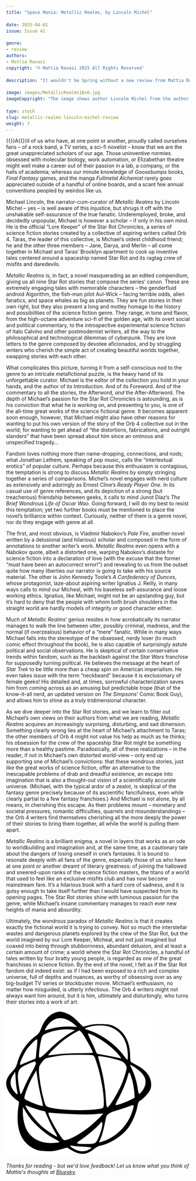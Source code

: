 ```yaml
---
title: "Space Mania: Metallic Realms, by Lincoln Michel"

date: 2025-04-01
issue: Issue 41

genre:
- review
authors:
- Mattia Ravasi
copyright: '© Mattia Ravasi 2025 All Rights Reserved'

description: "It wouldn't be Spring without a new review from Mattia Ravasi, and – as the editor counts down the days to Eastercon, Britain's premier fan-driven science fiction convention – it seems he's selected a most appropriate subject. Where better for someone to walk the fine line between fan and fanatic? On the page, please. On the page…"

image: images/MetallicRealms10x6.jpg
imageCopyright: "The image shows author Lincolm Michel from the author's [website](https://lincolnmichel.com/) and the book's cover from [Simon and Schuster's website](https://www.simonandschuster.com/books/Metallic-Realms/Lincoln-Michel/9781668058671)."

type: stock
slug: metallic-realms-lincoln-michel-review
weight: 7
---
```


{{<glyph>}}A{{</glyph>}}ll of us who have, at one point or another, proudly called ourselves fans – of a rock band, a TV series, a sci-fi novelist – know that we are the great unappreciated scholars of our age. Those uninventive normies obsessed with molecular biology, work automation, or Elizabethan theatre might well make a career out of their passion in a lab, a company, or the halls of academia; whereas our minute knowledge of *Goosebumps* books, *Final Fantasy* games, and the manga *Fullmetal Alchemist* rarely goes appreciated outside of a handful of online boards, and a scant few annual conventions peopled by weirdos like us.

Michael Lincoln, the narrator-cum-curator of *Metallic Realms* by Lincoln Michel – yes – is well aware of this injustice, but shrugs it off with the unshakable self-assurance of the true fanatic. Underemployed, broke, and decidedly unpopular, Michael is however a scholar – if only in his own mind. He is the official “Lore Keeper” of the Star Rot Chronicles, a series of science fiction stories created by a collective of aspiring writers called Orb 4. Taras, the leader of this collective, is Michael’s oldest childhood friend; he and the other three members – Jane, Darya, and Merlin – all come together in Michael and Taras’ Brooklyn apartment to cook up inventive tales centered around a spaceship named Star Rot and its ragtag crew of misfits and daredevils.

*Metallic Realms* is, in fact, a novel masquerading as an edited compendium, giving us all nine Star Rot stories that compose the series’ canon. These are extremely engaging tales with memorable characters – the genderfluid android Algorithm, the fish-man pilot Aul-Wick – facing terrible odds, alien fanatics, and space whales as big as planets. They are fun stories in their own right, but they also present a long and motley homage to the history and possibilities of the science fiction genre. They range, in tone and flavor, from the high-octane adventure sci-fi of the golden age, with its overt social and political commentary, to the introspective experimental science fiction of Italo Calvino and other postmodernist writers, all the way to the philosophical and technological dilemmas of cyberpunk. They are love letters to the genre composed by devotee aficionados, and by struggling writers who cherish the simple act of creating beautiful worlds together, swapping stories with each other.

What complicates this picture, turning it from a self-conscious nod to the genre to an intricate metafictional puzzle, is the heavy hand of its unforgettable curator. Michael is the editor of the collection you hold in your hands, and the author of its Introduction. And of its Foreword. And of the commentary to all the stories, the Afterword, *and* the After-Afterword. The depth of Michael’s passion for the Star Rot Chronicles is astounding, as is his conviction that what he is working on, and presenting to you, is one of the all-time great works of the science fictional genre. It becomes apparent soon enough, however, that Michael might also have other reasons for wanting to put his own version of the story of the Orb 4 collective out in the world; for wanting to get ahead of “the distortions, fabrications, and outright slanders” that have been spread about him since an ominous and unspecified tragedy…

Fandom loves nothing more than name-dropping, connections, and nods; what Jonathan Lethem, speaking of pop music, calls the “intertextual erotics” of popular culture. Perhaps because this enthusiasm is contagious, the temptation is strong to discuss *Metallic Realms* by simply stringing together a series of comparisons. Michel’s novel engages with nerd culture as extensively and adoringly as Ernest Cline’s *Ready Player One*. In its casual use of genre references, and its depiction of a strong (but treacherous) friendship between geeks, it calls to mind Junot Díaz’s *The Brief Wondrous Life of Oscar Wao*. Going forward, I will do my best to resist this temptation; yet two further books must be mentioned to place the novel’s brilliance within context. Curiously, neither of them is a genre novel, nor do they engage with genre at all.

The first, and most obvious, is Vladimir Nabokov’s *Pale Fire*, another novel written by a delusional (and hilarious) scholar and composed in the form of annotations to another writer’s work. *Metallic Realms* even opens with a Nabokov quote, albeit a distorted one, warping Nabokov’s distaste for science fiction into a declaration of love (with the excuse that the former “must have been an autocorrect error!”) and revealing to us from the outset quite how many liberties our narrator is going to take with his source material. The other is John Kennedy Toole’s *A Confederacy of Dunces*, whose protagonist, laze-about aspiring writer Ignatius J. Reilly, in many ways calls to mind our Micheal, with his baseless self-assurance and loose working ethics. Ignatius, like Michael, might not be an upstanding guy, but it’s hard to deny that the people with whom both brush shoulders in the straight world are hardly models of integrity or good character either.

Much of *Metallic Realms*’ genius resides in how acrobatically its narrator manages to walk the line between utter, possibly criminal, madness, and the normal (if overzealous) behavior of a “mere” fanatic. While in many ways Michael falls into the stereotype of the obsessed, nerdy loser (to much comic effect throughout the book), he is also capable of surprisingly astute political and social observations. He is skeptical of certain conservative trends within fandom, such as the backlash against the *Star Wars* franchise for supposedly turning political. He believes the message at the heart of *Star Trek* to be little more than a cheap spin on American imperialism. He even takes issue with the term “neckbeard” because it is exclusionary of female geeks! His detailed and, at times, sorrowful characterization saves him from coming across as an amusing but predictable trope (that of the know-it-all nerd, an updated version on *The Simpsons*’ Comic Book Guy), and allows him to shine as a truly tridimensional character.

As we dive deeper into the Star Rot stories, and we learn to filter out Michael’s own views on their authors from what we are reading, *Metallic Realms* acquires an increasingly surprising, disturbing, and sad dimension. Something clearly wrong lies at the heart of Michael’s attachment to Taras; the other members of Orb 4 might not value his help as much as he thinks; his obsession for the crew of the spaceship Star Rot might be something more than a healthy pastime. Paradoxically, all of these realizations – in the reader, if not in Michael’s own distorted world-view – only end up supporting one of Michael’s convictions: that these wondrous stories, just like the great works of science fiction, offer an alternative to the inescapable problems of drab and dreadful existence, an escape into imagination that is also a thought-out vision of a scientifically accurate universe. (Michael, with the typical ardor of a zealot, is skeptical of the fantasy genre precisely because of its ascientific fancifulness, even while clearly partial to a few fantasy franchises.) And Michael is not alone, by all means, in cherishing this escape. As their problems mount – monetary and societal pressures, romantic difficulties, quarrels and misunderstandings – the Orb 4 writers find themselves cherishing all the more deeply the power of their stories to bring them together, all while the world is pulling them apart.

*Metallic Realms* is a brilliant enigma, a novel in layers that works as an ode to worldbuilding and imagination and, at the same time, as a cautionary tale about the dangers of losing oneself in one’s fantasies. It is bound to resonate deeply with all fans of the genre, especially those of us who have at one point or another dreamt of literary greatness: of joining the hallowed and sneered-upon ranks of the science fiction masters, the titans of a world that used to feel like an exclusive misfits club and has now become mainstream fare. It’s a hilarious book with a hard core of sadness, and it is gutsy enough to take itself further than I would have suspected from its opening pages. The Star Rot stories shine with luminous passion for the genre, while Michael’s insane commentary manages to reach ever new heights of mania and absurdity.

Ultimately, the wondrous paradox of *Metallic Realms* is that it creates exactly the fictional world it is trying to convey. Not so much the interstellar wastes and dangerous planets explored by the crew of the Star Rot, but the world imagined by our Lore Keeper, Micheal, and not just imagined but coaxed into being through stubbornness, abundant delusion, and at least a certain amount of crime; a world where the Star Rot Chronicles, a handful of tales written by four bratty young people, is regarded as one of the great franchises in science fiction. By the end of the novel, I felt as if the Star Rot fandom did indeed exist: as if I had been exposed to a rich and complex universe, full of depths and nuances, as worthy of obsessing over as any big-budget TV series or blockbuster movie. Michael’s enthusiasm, no matter how misguided, is utterly infectious. The Orb 4 writers might not always want him around, but it is him, ultimately and disturbingly, who turns their stories into a work of art.

![Orbit-lrg](images/Orbit.svg)

*Thanks for reading - but we'd love feedback! Let us know what you think of Mattia's thoughts at [Bluesky](https://bsky.app/profile/mythaxis.bsky.social).*
